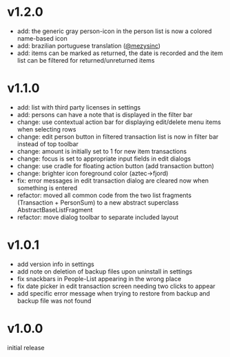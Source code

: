 # v1.2.0
- add: the generic gray person-icon in the person list is now a colored name-based icon
- add: brazilian portuguese translation ([@mezysinc](https://github.com/mezysinc))
- add: items can be marked as returned, the date is recorded and the item list can be filtered for returned/unreturned items 
# v1.1.0
- add: list with third party licenses in settings
- add: persons can have a note that is displayed in the filter bar
- change: use contextual action bar for displaying edit/delete menu items when selecting rows
- change: edit person button in filtered transaction list is now in filter bar instead of top toolbar
- change: amount is initially set to 1 for new item transactions
- change: focus is set to appropriate input fields in edit dialogs
- change: use cradle for floating action button (add transaction button)
- change: brighter icon foreground color (aztec->fjord)
- fix: error messages in edit transaction dialog are cleared now when something is entered
- refactor: moved all common code from the two list fragments (Transaction + PersonSum) to a new abstract superclass AbstractBaseListFragment
- refactor: move dialog toolbar to separate included layout

# v1.0.1
- add version info in settings
- add note on deletion of backup files upon uninstall in settings
- fix snackbars in People-List appearing in the wrong place
- fix date picker in edit transaction screen needing two clicks to appear
- add specific error message when trying to restore from backup and backup file was not found

# v1.0.0
initial release
